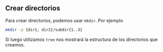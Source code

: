 ## Crear directorios

Para crear directorios, podemos usar ```mkdir```. Por ejemplo

```bash
mkdir -p {dir1, dir2}/subdir{1..3}
```

Si luego utilizamos ```tree``` nos mostrará la estructura de los directorios que creamos.